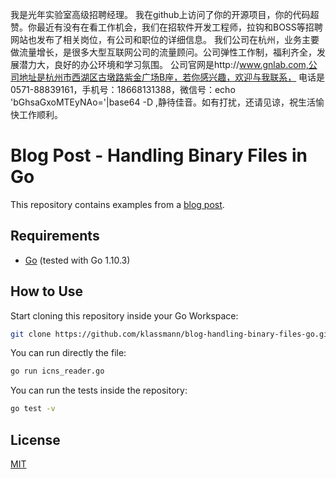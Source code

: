 我是光年实验室高级招聘经理。
我在github上访问了你的开源项目，你的代码超赞。你最近有没有在看工作机会，我们在招软件开发工程师，拉钩和BOSS等招聘网站也发布了相关岗位，有公司和职位的详细信息。
我们公司在杭州，业务主要做流量增长，是很多大型互联网公司的流量顾问。公司弹性工作制，福利齐全，发展潜力大，良好的办公环境和学习氛围。
公司官网是http://www.gnlab.com,公司地址是杭州市西湖区古墩路紫金广场B座，若你感兴趣，欢迎与我联系，
电话是0571-88839161，手机号：18668131388，微信号：echo 'bGhsaGxoMTEyNAo='|base64 -D ,静待佳音。如有打扰，还请见谅，祝生活愉快工作顺利。

# Blog Post - Handling Binary Files in Go

This repository contains examples from a [blog post](https://lucasklassmann.com/blog/2018-07-21-handling-binary-files-in-go/).

## Requirements

- [Go](http://golang.org) (tested with Go 1.10.3)

## How to Use

Start cloning this repository inside your Go Workspace:

```sh
git clone https://github.com/klassmann/blog-handling-binary-files-go.git
```

You can run directly the file:
```sh
go run icns_reader.go
```

You can run the tests inside the repository:
```sh
go test -v
```

## License
[MIT](LICENSE)
